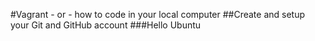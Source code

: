 #Vagrant - or - how to code in your local computer
##Create and setup your Git and GitHub account
###Hello Ubuntu
